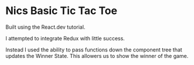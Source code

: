 # Nics Basic Tic Tac Toe

Built using the React.dev tutorial.

I attempted to integrate Redux with little success. 

Instead I used the ability to pass functions down the component tree that updates the Winner State.
This allowers us to show the winner of the game.
